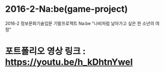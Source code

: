 # 2016-2-Na:be(game-project)
2016-2 정보문화기술입문 기말프로젝트 Na:be "나비처럼 날아가고 싶은 한 소년의 여정"
# 포트폴리오 영상 링크 : https://youtu.be/h_kDhtnYweI
